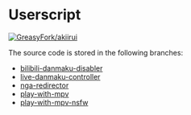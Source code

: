 # Userscript

[![GreasyFork/akiirui][greasyfork-badge]][greasyfork-links]

The source code is stored in the following branches:

- [bilibili-danmaku-disabler][branch-bilibili-danmaku-disabler]
- [live-danmaku-controller][branch-live-danmaku-controller]
- [nga-redirector][branch-nga-redirector]
- [play-with-mpv][branch-play-with-mpv]
- [play-with-mpv-nsfw][branch-play-with-mpv-nsfw]

[greasyfork-badge]: https://img.shields.io/badge/GreasyFork-akiirui-blue?style=for-the-badge&logo=grea
[greasyfork-links]: https://greasyfork.org/en/users/224162-akiirui
[branch-nga-redirector]: https://github.com/akiirui/userscript/tree/nga-redirector
[branch-bilibili-danmaku-disabler]: https://github.com/akiirui/userscript/tree/bilibili-danmaku-disabler
[branch-live-danmaku-controller]: https://github.com/akiirui/userscript/tree/live-danmaku-controller
[branch-play-with-mpv]: https://github.com/akiirui/userscript/tree/play-with-mpv
[branch-play-with-mpv-nsfw]: https://github.com/akiirui/userscript/tree/play-with-mpv-nsfw
